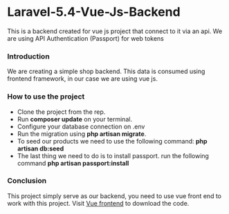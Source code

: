 # Laravel-5.4-Vue-Js-Backend
This is a backend created for vue js project that connect to it via an api. We are using API Authentication (Passport) for web tokens


### Introduction

We are creating a simple shop backend. This data is consumed using frontend framework, in our case we are using vue js. 

### How to use the project

- Clone the project from the rep.
- Run <b>composer update</b> on your terminal.
- Configure your database connection on .env
- Run the migration using <b>php artisan migrate</b>.
- To seed our products we need to use the following command: <b>php artisan db:seed</b>
- The last thing we need to do is to install passport. run the following command <b>php artisan passport:install</b>

### Conclusion

This project simply serve as our backend, you need to use vue front end to work with this project. Visit <a href="https://github.com/henrymbuguak/Vue-js-Frontend-for-a-Simple-Shop">Vue frontend</a> to download the code.
